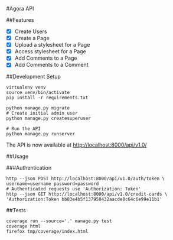 #Agora API

##Features

- [x] Create Users
- [x] Create a Page
- [x] Upload a stylesheet for a Page
- [x] Access stylesheet for a Page
- [x] Add Comments to a Page
- [x] Add Comments to a Comment

##Development Setup

```shell
virtualenv venv
source venv/bin/activate
pip install -r requirements.txt
```

```shell
python manage.py migrate
# Create initial admin user
python manage.py createsuperuser
```

```shell
# Run the API
python manage.py runserver
```

The API is now available at [http://localhost:8000/api/v1.0/](http://localhost:8000/api/v1.0/)

##Usage

###Authentication

```shell
http --json POST http://localhost:8000/api/v1.0/auth/token \
username=username password=password
# Authenticated requests use 'Authorization: Token'
http --json GET http://localhost:8000/api/v1.0/credit-cards \
'Authorization:Token bb83e4b5f137958432aacde8c64c6e99e11b1'
```

##Tests

```shell
coverage run --source='.' manage.py test
coverage html
firefox tmp/coverage/index.html
```
